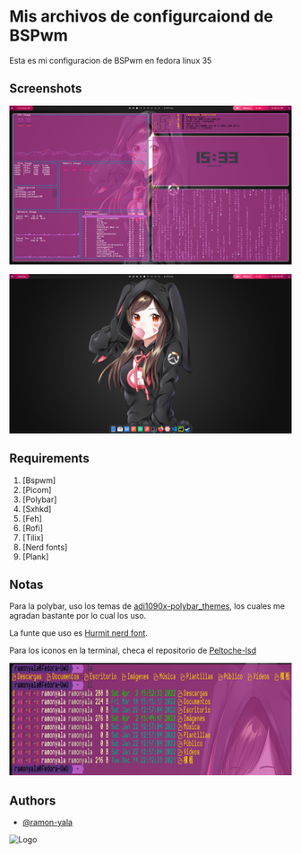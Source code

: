 # Mis archivos de configurcaiond de BSPwm

Esta es mi configuracion de BSPwm en fedora linux 35

## Screenshots

![App Screenshot](https://github.com/ramon-yala/Dotfiles/blob/main/Screenshots/screnshot1.png?raw=true)


![App Screenshot](https://github.com/ramon-yala/Dotfiles/blob/main/Screenshots/screnshot2.png?raw=true)

## Requirements

1. [Bspwm]
2. [Picom]
3. [Polybar]
4. [Sxhkd]
5. [Feh]
6. [Rofi]
7. [Tilix]
8. [Nerd fonts]
9. [Plank]

## Notas

Para la polybar, uso los temas de  [adi1090x-polybar_themes](https://github.com/adi1090x/polybar-themes), los cuales me agradan bastante por lo cual los uso.

La funte que uso es [Hurmit nerd font](https://github.com/ryanoasis/nerd-fonts/releases/download/v2.1.0/Hermit.zip).

Para los iconos en la terminal, checa el repositorio de [Peltoche-lsd](https://github.com/Peltoche/lsd)

<img src="https://github.com/ramon-yala/Dotfiles/blob/main/Screenshots/icons-term.png?raw=true" height="200" alt="icons-term">

## Authors

- [@ramon-yala](https://github.com/ramon-yala)


<img src="https://avatars.githubusercontent.com/u/98194836?v=4" height="200" alt="Logo">
